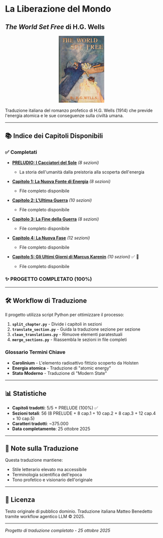 # La Liberazione del Mondo
## *The World Set Free* di H.G. Wells

<p align="center">
  <img src="cover.jpg" alt="Copertina" width="150"/>
</p>

Traduzione italiana del romanzo profetico di H.G. Wells (1914) che previde l'energia atomica e le sue conseguenze sulla civiltà umana.

---

## 📚 Indice dei Capitoli Disponibili

### ✅ Completati

- **[PRELUDIO: I Cacciatori del Sole](prelude_completo_IT.md)** *(8 sezioni)*
  - La storia dell'umanità dalla preistoria alla scoperta dell'energia
  
- **[Capitolo 1: La Nuova Fonte di Energia](capitolo_01_completo_IT.md)** *(8 sezioni)*
  - File completo disponibile

- **[Capitolo 2: L'Ultima Guerra](capitolo_02_completo_IT.md)** *(10 sezioni)*
  - File completo disponibile

- **[Capitolo 3: La Fine della Guerra](capitolo_03_completo_IT.md)** *(8 sezioni)*
  - File completo disponibile

- **[Capitolo 4: La Nuova Fase](capitolo_04_completo_IT.md)** *(12 sezioni)*
  - File completo disponibile

- **[Capitolo 5: Gli Ultimi Giorni di Marcus Karenin](capitolo_05_completo_IT.md)** *(10 sezioni)* ✅ 🎉
  - File completo disponibile

### ✨ PROGETTO COMPLETATO (100%)

---

## 🛠️ Workflow di Traduzione

Il progetto utilizza script Python per ottimizzare il processo:

1. **`split_chapter.py`** - Divide i capitoli in sezioni
2. **`translate_section.py`** - Guida la traduzione sezione per sezione
3. **`clean_translations.py`** - Rimuove elementi paratestuali
4. **`merge_sections.py`** - Riassembla le sezioni in file completi

### Glossario Termini Chiave

- **Carolinium** - L'elemento radioattivo fittizio scoperto da Holsten
- **Energia atomica** - Traduzione di "atomic energy"
- **Stato Moderno** - Traduzione di "Modern State"

---

## 📊 Statistiche

- **Capitoli tradotti**: 5/5 + PRELUDE (100%) ✅ 
- **Sezioni totali**: 56 (8 PRELUDE + 8 cap.1 + 10 cap.2 + 8 cap.3 + 12 cap.4 + 10 cap.5)
- **Caratteri tradotti**: ~375.000
- **Data completamento**: 25 ottobre 2025

---

## 📖 Note sulla Traduzione

Questa traduzione mantiene:
- Stile letterario elevato ma accessibile
- Terminologia scientifica dell'epoca
- Tono profetico e visionario dell'originale

---

## 📜 Licenza

Testo originale di pubblico dominio. Traduzione italiana Matteo Benedetto tramite workflow agentico LLM © 2025.

---

*Progetto di traduzione completato - 25 ottobre 2025*
